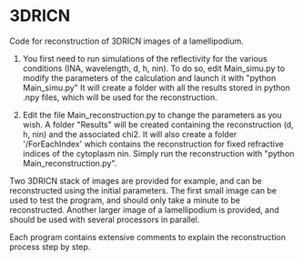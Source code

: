 # 3DRICN
Code for reconstruction of 3DRICN images of a lamellipodium.

1) You first need to run simulations of the reflectivity for the various conditions (INA, wavelength, d, h, nin).
To do so, edit Main_simu.py to modify the parameters of the calculation and launch it with "python Main_simu.py"
It will create a folder with all the results stored in python .npy files, which will be used for the reconstruction.

2) Edit the file Main_reconstruction.py to change the parameters as you wish. A folder "Results" will be created containing the reconstruction (d, h, nin) and the associated chi2. 
It will also create a folder '/ForEachIndex' which contains the reconstruction for fixed refractive indices of the cytoplasm nin.
Simply run the reconstruction with "python Main_reconstruction.py".

Two 3DRICN stack of images are provided for example, and can be reconstructed using the initial parameters. The first small image can be used to test the program, and should only take a minute to be reconstructed. Another larger image of a lamellipodium is provided, and should be used with several processors in parallel.

Each program contains extensive comments to explain the reconstruction process step by step.
